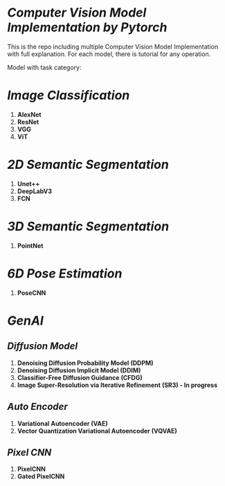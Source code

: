 # _Computer Vision Model Implementation by Pytorch_ #

This is the repo including multiple Computer Vision Model Implementation with full explanation. For each model, there is tutorial for any operation.

Model with task category:
# _Image Classification_ #
1. **AlexNet**
2. **ResNet**
3. **VGG**
4. **ViT**

# _2D Semantic Segmentation_ #
1. **Unet++**
2. **DeepLabV3**
3. **FCN**

# _3D Semantic Segmentation_ #
1. **PointNet**

# _6D Pose Estimation_ #
1. **PoseCNN**

# _GenAI_ #
## _Diffusion Model_ ##
1. **Denoising Diffusion Probability Model (DDPM)**
2. **Denoising Diffusion Implicit Model (DDIM)**
3. **Classifier-Free Diffusion Guidance (CFDG)**
4. **Image Super-Resolution via Iterative Refinement (SR3) - In progress**

## _Auto Encoder_ ##
1. **Variational Autoencoder (VAE)**
2. **Vector Quantization Variational Autoencoder (VQVAE)**

## _Pixel CNN_ ##
1. **PixelCNN**
2. **Gated PixelCNN**